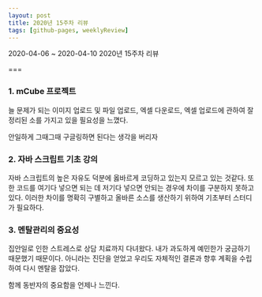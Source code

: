 ```yaml
---
layout: post
title: 2020년 15주차 리뷰
tags: [github-pages, weeklyReview]
---
```



2020-04-06 ~ 2020-04-10 2020년 15주차 리뷰

===
### 1. mCube 프로젝트
늘 문제가 되는 이미지 업로드 및 파일 업로드, 엑셀 다운로드, 엑셀 업로드에 관하여 잘 정리된 소를 가지고 있을 필요성을 느꼈다.

안일하게 그때그때 구글링하면 된다는 생각을 버리자

### 2. 자바 스크립트 기초 강의
자바 스크립트의 높은 자유도 덕분에 옳바르게 코딩하고 있는지 모르고 있는 것같다. 또한 코드를 여기다 넣으면 되는 데 저기다 넣으면 안되는 경우에 차이를 구분하지 못하고 있다. 이러한 차이를 명확히 구별하고 올바른 소스를 생산하기 위하여 기초부터 스터디가 필요하다.

### 3. 멘탈관리의 중요성
집안일로 인한 스트레스로 상담 치료까지 다녀왔다. 내가 과도하게 예민한가 궁금하기 때문했기 때문이다. 아니라는 진단을 얻었고 우리도 자체적인 결론과 향후 계획을 수립하여 다시 멘탈을 잡았다.

함께 동반자의 중요함을 언제나 느낀다.
